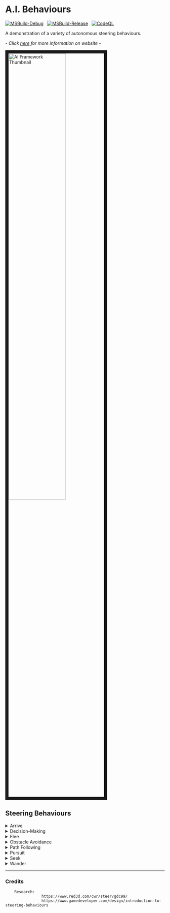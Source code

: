 # A.I. Behaviours

[![MSBuild-Debug](https://github.com/kyle-robinson/ai-framework/actions/workflows/msbuild-debug.yml/badge.svg)](https://github.com/kyle-robinson/ai-framework/actions/workflows/msbuild-debug.yml)
&nbsp;
[![MSBuild-Release](https://github.com/kyle-robinson/ai-framework/actions/workflows/msbuild-release.yml/badge.svg)](https://github.com/kyle-robinson/ai-framework/actions/workflows/msbuild-release.yml)
&nbsp;
[![CodeQL](https://github.com/kyle-robinson/ai-framework/actions/workflows/codeql.yml/badge.svg)](https://github.com/kyle-robinson/ai-framework/actions/workflows/codeql.yml)

A demonstration of a variety of autonomous steering behaviours.

*- Click <a href="https://kyle-robinson.github.io/html/ai-behaviours" target="_blank">here</a> for more information on website -*<br/>

<img src="https://i.imgur.com/L047Lqg.jpeg" alt="AI Framework Thumbnail" border="10" width="60%" />

## Steering Behaviours

<details>
  <summary>Arrive</summary>
  <video src="https://user-images.githubusercontent.com/39779606/134725165-e7dfbb19-4451-492e-a06b-c7c2d43a27ba.mp4" data-canonical-src="https://user-images.githubusercontent.com/39779606/134725243-442f4f1e-55f4-45a3-9d5e-fa7ecf7df8a5.mp4" controls="controls" muted="muted" class="d-block rounded-bottom-2 width-fit" style="max-height:640px;">
  </video>
</details>

        
<details>
  <summary>Decision-Making</summary>
  <video src="https://user-images.githubusercontent.com/39779606/134725243-442f4f1e-55f4-45a3-9d5e-fa7ecf7df8a5.mp4" data-canonical-src="https://user-images.githubusercontent.com/39779606/134725243-442f4f1e-55f4-45a3-9d5e-fa7ecf7df8a5.mp4" controls="controls" muted="muted" class="d-block rounded-bottom-2 width-fit" style="max-height:640px;">
  </video>
</details>


<details>
  <summary>Flee</summary>
  <video src="https://user-images.githubusercontent.com/39779606/134725445-de65588b-fae2-4515-8602-74dd081af38d.mp4" data-canonical-src="https://user-images.githubusercontent.com/39779606/134725243-442f4f1e-55f4-45a3-9d5e-fa7ecf7df8a5.mp4" controls="controls" muted="muted" class="d-block rounded-bottom-2 width-fit" style="max-height:640px;">
  </video>
</details>


<details>
  <summary>Obstacle Avoidance</summary>
  <video src="https://user-images.githubusercontent.com/39779606/134725452-68a928d0-2575-4a26-a3c6-df28dd9a4a9c.mp4" data-canonical-src="https://user-images.githubusercontent.com/39779606/134725243-442f4f1e-55f4-45a3-9d5e-fa7ecf7df8a5.mp4" controls="controls" muted="muted" class="d-block rounded-bottom-2 width-fit" style="max-height:640px;">
  </video>
</details>


<details>
  <summary>Path Following</summary>
  <video src="https://user-images.githubusercontent.com/39779606/134725458-ffc4c9ee-2374-4afa-8ffd-859519db022f.mp4" data-canonical-src="https://user-images.githubusercontent.com/39779606/134725243-442f4f1e-55f4-45a3-9d5e-fa7ecf7df8a5.mp4" controls="controls" muted="muted" class="d-block rounded-bottom-2 width-fit" style="max-height:640px;">
  </video>
</details>


<details>
  <summary>Pursuit</summary>
  <video src="https://user-images.githubusercontent.com/39779606/134725464-13f5bfa6-cdf5-4449-97e5-7a562e599e50.mp4" data-canonical-src="https://user-images.githubusercontent.com/39779606/134725243-442f4f1e-55f4-45a3-9d5e-fa7ecf7df8a5.mp4" controls="controls" muted="muted" class="d-block rounded-bottom-2 width-fit" style="max-height:640px;">
  </video>
</details>


<details>
  <summary>Seek</summary>
  <video src="https://user-images.githubusercontent.com/39779606/134725473-82a05a82-c9af-4a27-99e5-3cf5bdd87b70.mp4" data-canonical-src="https://user-images.githubusercontent.com/39779606/134725243-442f4f1e-55f4-45a3-9d5e-fa7ecf7df8a5.mp4" controls="controls" muted="muted" class="d-block rounded-bottom-2 width-fit" style="max-height:640px;">
  </video>
</details>


<details>
  <summary>Wander</summary>
  <video src="https://user-images.githubusercontent.com/39779606/134725483-72547497-743f-4c04-8575-4b48d4208efe.mp4" data-canonical-src="https://user-images.githubusercontent.com/39779606/134725243-442f4f1e-55f4-45a3-9d5e-fa7ecf7df8a5.mp4" controls="controls" muted="muted" class="d-block rounded-bottom-2 width-fit" style="max-height:640px;">
  </video>
</details>

---

### Credits

        Research:
                    https://www.red3d.com/cwr/steer/gdc99/
                    https://www.gamedeveloper.com/design/introduction-to-steering-behaviours
